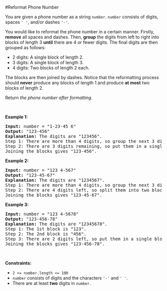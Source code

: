 #Reformat Phone Number
<p>You are given a phone number as a string <code>number</code>. <code>number</code> consists of digits, spaces <code>' '</code>, and/or dashes <code>'-'</code>.</p>
<p>You would like to reformat the phone number in a certain manner. Firstly, <strong>remove</strong> all spaces and dashes. Then, <strong>group</strong> the digits from left to right into blocks of length 3 <strong>until</strong> there are 4 or fewer digits. The final digits are then grouped as follows:</p>
<ul>
<li>2 digits: A single block of length 2.</li>
<li>3 digits: A single block of length 3.</li>
<li>4 digits: Two blocks of length 2 each.</li>
</ul>
<p>The blocks are then joined by dashes. Notice that the reformatting process should <strong>never</strong> produce any blocks of length 1 and produce <strong>at most</strong> two blocks of length 2.</p>
<p>Return <em>the phone number after formatting.</em></p>
<p> </p>
<p><strong class="example">Example 1:</strong></p>
<pre><strong>Input:</strong> number = "1-23-45 6"
<strong>Output:</strong> "123-456"
<strong>Explanation:</strong> The digits are "123456".
Step 1: There are more than 4 digits, so group the next 3 digits. The 1st block is "123".
Step 2: There are 3 digits remaining, so put them in a single block of length 3. The 2nd block is "456".
Joining the blocks gives "123-456".
</pre>
<p><strong class="example">Example 2:</strong></p>
<pre><strong>Input:</strong> number = "123 4-567"
<strong>Output:</strong> "123-45-67"
<strong>Explanation: </strong>The digits are "1234567".
Step 1: There are more than 4 digits, so group the next 3 digits. The 1st block is "123".
Step 2: There are 4 digits left, so split them into two blocks of length 2. The blocks are "45" and "67".
Joining the blocks gives "123-45-67".
</pre>
<p><strong class="example">Example 3:</strong></p>
<pre><strong>Input:</strong> number = "123 4-5678"
<strong>Output:</strong> "123-456-78"
<strong>Explanation:</strong> The digits are "12345678".
Step 1: The 1st block is "123".
Step 2: The 2nd block is "456".
Step 3: There are 2 digits left, so put them in a single block of length 2. The 3rd block is "78".
Joining the blocks gives "123-456-78".
</pre>
<p> </p>
<p><strong>Constraints:</strong></p>
<ul>
<li><code>2 &lt;= number.length &lt;= 100</code></li>
<li><code>number</code> consists of digits and the characters <code>'-'</code> and <code>' '</code>.</li>
<li>There are at least <strong>two</strong> digits in <code>number</code>.</li>
</ul>
